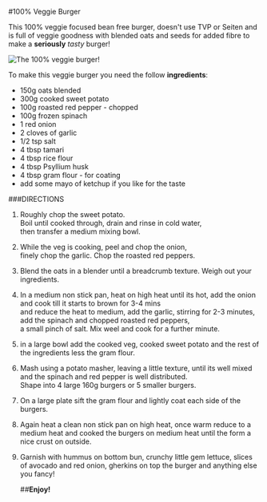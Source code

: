 #100% Veggie Burger

This 100% veggie focused bean free burger, doesn't use TVP or Seiten 
and is full of veggie goodness with blended oats and seeds for added
fibre to make a **seriously** _tasty_ burger!  

![The 100% veggie burger!](https://www.google.com/url?sa=i&url=https%3A%2F%2Fthehappypear.ie%2Frecipes%2F100-veggie-burger%2F&psig=AOvVaw3YlQyL2wyrDgZNc5gAgqVt&ust=1603887644781000&source=images&cd=vfe&ved=0CAIQjRxqFwoTCLj0hJ7h1OwCFQAAAAAdAAAAABAD)

To make this veggie burger you need the follow **ingredients**:  
* 150g oats blended
* 300g cooked sweet potato
* 100g roasted red pepper - chopped
* 100g frozen spinach
* 1 red onion
* 2 cloves of garlic
* 1/2 tsp salt
* 4 tbsp tamari
* 4 tbsp rice flour
* 4 tbsp Psyllium husk
* 4 tbsp gram flour - for coating
* add some mayo of ketchup if you like for the taste
  
###DIRECTIONS
1. Roughly chop the sweet potato.  
    Boil until cooked through, drain and rinse in cold water,  
    then transfer a medium mixing bowl.
2. While the veg is cooking, peel and chop the onion,  
finely chop the garlic.  Chop the roasted red peppers.
3. Blend the oats in a blender until a breadcrumb texture.  Weigh out your ingredients.
4. In a medium non stick pan, heat on high heat until its hot,  add the onion and cook till it starts to brown for 3-4 mins  
and reduce the heat to medium, add the garlic, stirring for 2-3 minutes, add the spinach and chopped roasted red peppers,  
a small pinch of salt. Mix weel and cook for a further minute.
5. in a large bowl add the cooked veg, cooked sweet potato and the rest of the ingredients less the gram flour.
6. Mash using a potato masher, leaving a little texture, until its well mixed and the spinach and red pepper is well distributed.  
Shape into 4 large 160g burgers or 5 smaller burgers.
7. On a large plate sift the gram flour and lightly coat each side of the burgers.
8. Again heat a clean non stick pan on high heat, once warm reduce to a medium heat and cooked the burgers on medium heat until
the form a nice crust on outside.
9. Garnish with hummus on bottom bun, crunchy little gem lettuce, slices of avocado and red onion,
gherkins on top the burger and anything else you fancy!

      ##**Enjoy!**
